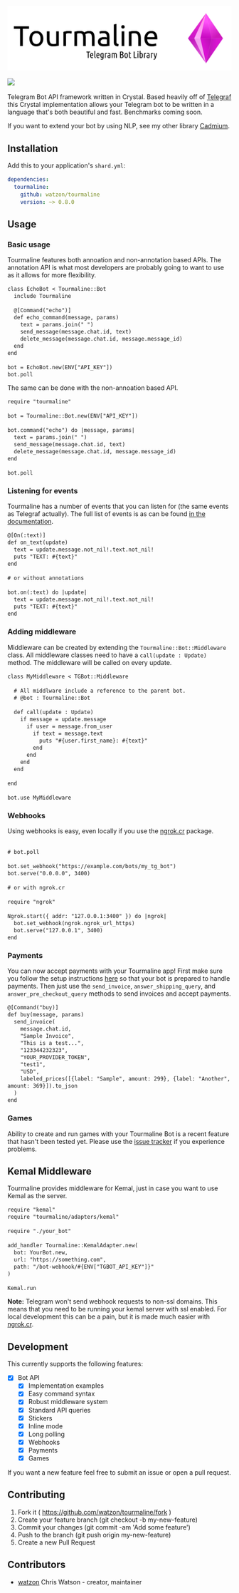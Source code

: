 ![Header Image](img/header.png)

<a href="https://patreon.com/watzon"><img src="https://img.shields.io/endpoint.svg?url=https%3A%2F%2Fshieldsio-patreon.herokuapp.com%2Fwatzon%2Fpledgesssss&style=for-the-badge" /></a>

Telegram Bot API framework written in Crystal. Based heavily off of [Telegraf](http://telegraf.js.org) this Crystal implementation allows your Telegram bot to be written in a language that's both beautiful and fast. Benchmarks coming soon.

If you want to extend your bot by using NLP, see my other library [Cadmium](https://github.com/watzon/cadmium).

## Installation

Add this to your application's `shard.yml`:

```yaml
dependencies:
  tourmaline:
    github: watzon/tourmaline
    version: ~> 0.8.0
```

## Usage

### Basic usage

Tourmaline features both annoation and non-annotation based APIs. The annotation API is what most developers are probably going to want to use as it allows for more flexibility.

```crystal
class EchoBot < Tourmaline::Bot
  include Tourmaline

  @[Command("echo")]
  def echo_command(message, params)
    text = params.join(" ")
    send_message(message.chat.id, text)
    delete_message(message.chat.id, message.message_id)
  end
end

bot = EchoBot.new(ENV["API_KEY"])
bot.poll

```

The same can be done with the non-annoation based API.

```crystal
require "tourmaline"

bot = Tourmaline::Bot.new(ENV["API_KEY"])

bot.command("echo") do |message, params|
  text = params.join(" ")
  send_message(message.chat.id, text)
  delete_message(message.chat.id, message.message_id)
end

bot.poll
```

### Listening for events

Tourmaline has a number of events that you can listen for (the same events as Telegraf actually). The full list of events is as can be found [in the documentation](https://watzon.github.io/tourmaline/Tourmaline/UpdateAction.html).

```crystal
@[On(:text)]
def on_text(update)
  text = update.message.not_nil!.text.not_nil!
  puts "TEXT: #{text}"
end

# or without annotations

bot.on(:text) do |update|
  text = update.message.not_nil!.text.not_nil!
  puts "TEXT: #{text}"
end
```

### Adding middleware

Middleware can be created by extending the `Tourmaline::Bot::Middleware` class. All middleware classes need to have a `call(update : Update)` method. The middleware will be called on every update.

```crystal
class MyMiddleware < TGBot::Middleware

  # All middlware include a reference to the parent bot.
  # @bot : Tourmaline::Bot

  def call(update : Update)
    if message = update.message
      if user = message.from_user
        if text = message.text
          puts "#{user.first_name}: #{text}"
        end
      end
    end
  end

end

bot.use MyMiddleware
```

### Webhooks

Using webhooks is easy, even locally if you use the [ngrok.cr](https://github.com/watzon/ngrok.cr) package.

```crystal

# bot.poll

bot.set_webhook("https://example.com/bots/my_tg_bot")
bot.serve("0.0.0.0", 3400)

# or with ngrok.cr

require "ngrok"

Ngrok.start({ addr: "127.0.0.1:3400" }) do |ngrok|
  bot.set_webhook(ngrok.ngrok_url_https)
  bot.serve("127.0.0.1", 3400)
end
```

### Payments

You can now accept payments with your Tourmaline app! First make sure you follow the setup instructions [here](https://core.telegram.org/bots/payments) so that your bot is prepared to handle payments. Then just use the `send_invoice`, `answer_shipping_query`, and `answer_pre_checkout_query` methods to send invoices and accept payments.

```crystal
@[Command("buy)]
def buy(message, params)
  send_invoice(
    message.chat.id,
    "Sample Invoice",
    "This is a test...",
    "123344232323",
    "YOUR_PROVIDER_TOKEN",
    "test1",
    "USD",
    labeled_prices([{label: "Sample", amount: 299}, {label: "Another", amount: 369}]).to_json
  )
end
```

### Games

Ability to create and run games with your Tourmaline Bot is a recent feature that hasn't been tested yet. Please use the [issue tracker](https://github.com/watzon/tourmaline/issues) if you experience problems.

## Kemal Middleware

Tourmaline provides middleware for Kemal, just in case you want to use Kemal as the server.

```crystal
require "kemal"
require "tourmaline/adapters/kemal"

require "./your_bot"

add_handler Tourmaline::KemalAdapter.new(
  bot: YourBot.new,
  url: "https://something.com",
  path: "/bot-webhook/#{ENV["TGBOT_API_KEY"]}"
)

Kemal.run
```

**Note:** Telegram won't send webhook requests to non-ssl domains. This means that you need to be running your kemal server with ssl enabled. For local development this can be a pain, but it is made much easier with [ngrok.cr](https://github.com/watzon/ngrok.cr).

## Development

This currently supports the following features:

- [x] Bot API
  - [x] Implementation examples
  - [x] Easy command syntax
  - [x] Robust middleware system
  - [x] Standard API queries
  - [x] Stickers
  - [x] Inline mode
  - [x] Long polling
  - [x] Webhooks
  - [x] Payments
  - [x] Games

If you want a new feature feel free to submit an issue or open a pull request.

## Contributing

1. Fork it ( https://github.com/watzon/tourmaline/fork )
2. Create your feature branch (git checkout -b my-new-feature)
3. Commit your changes (git commit -am 'Add some feature')
4. Push to the branch (git push origin my-new-feature)
5. Create a new Pull Request

## Contributors

- [watzon](https://github.com/watzon) Chris Watson - creator, maintainer
